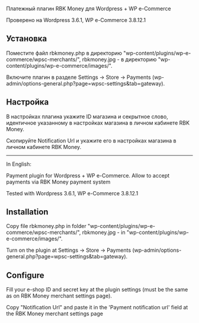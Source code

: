 Платежный плагин RBK Money для Wordpress + WP e-Commerce

Проверено на Wordpress 3.6.1, WP e-Commerce 3.8.12.1

Установка
---------

Поместите файл rbkmoney.php в директорию "wp-content/plugins/wp-e-commerce/wpsc-merchants/", rbkmoney.jpg - в директорию "wp-content/plugins/wp-e-commerce/images/".

Включите плагин в разделе Settings -> Store -> Payments (wp-admin/options-general.php?page=wpsc-settings&tab=gateway).


Настройка
---------

В настройках плагина укажите ID магазина и секрытное слово, идентичное указанному в настройках магазина в личном кабинете RBK Money.

Скопируйте Notification Url и укажите его в настройках магазина в личном кабинете RBK Money.


-------------------------------------------------------------------------

In English:

Payment plugin for Wordpress + WP e-Commerce. Allow to accept payments via RBK Money payment system

Tested with Wordpress 3.6.1, WP e-Commerce 3.8.12.1


Installation
------------

Copy file rbkmoney.php in folder "wp-content/plugins/wp-e-commerce/wpsc-merchants/", rbkmoney.jpg - in "wp-content/plugins/wp-e-commerce/images/".

Turn on the plugin at Settings -> Store -> Payments (wp-admin/options-general.php?page=wpsc-settings&tab=gateway).


Configure
---------

Fill your e-shop ID and secret key at the plugin settings (must be the same as on RBK Money merchant settings page).

Copy "Notification Url" and paste it in the 'Payment notification url' field at the RBK Money merchant settings page
